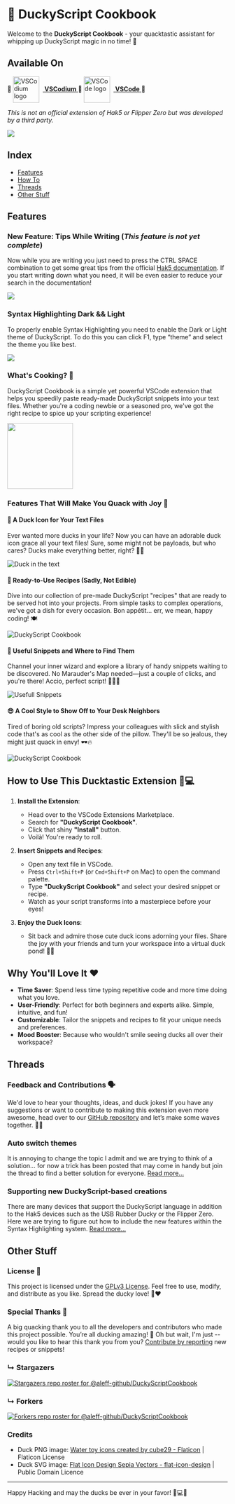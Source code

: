 # 🦆 DuckyScript Cookbook

Welcome to the **DuckyScript Cookbook** - your quacktastic assistant for whipping up DuckyScript magic in no time! 🚀

## Available On

 🌟 <a href="https://open-vsx.org/extension/Aleff/duckyscriptcookbook"> <img src="https://github.com/VSCodium/vscodium.github.io/blob/master/img/apple-touch-icon.png?raw=true" width="60" alt="VSCodium logo" style="vertical-align: middle; margin-right: 8px;"/> **VSCodium** </a> 🌟 <a href="https://marketplace.visualstudio.com/items?itemName=Aleff.duckyscriptcookbook"> <img src="https://code.visualstudio.com/assets/images/code-stable.png" width="60" alt="VSCode logo" style="vertical-align: middle; margin-right: 8px;"/> **VSCode** </a> 🌟 

_This is not an official extension of Hak5 or Flipper Zero but was developed by a third party._

![](https://github.com/aleff-github/Deposito/blob/main/DuckyScriptCookbook/Hak5%20Disclaimer.png?raw=true)

## Index

   - [Features](#features)
   - [How To](#how-to-use-this-ducktastic-extension-)
   - [Threads](#threads)
   - [Other Stuff](#other-stuff)

## Features

### New Feature: Tips While Writing (*This feature is not yet complete*)

Now while you are writing you just need to press the CTRL SPACE combination to get some great tips from the official [Hak5 documentation](https://docs.hak5.org/hak5-usb-rubber-ducky). If you start writing down what you need, it will be even easier to reduce your search in the documentation!

![](https://github.com/aleff-github/Deposito/blob/main/DuckyScriptCookbook/last_feature.gif?raw=true)

### Syntax Highlighting Dark && Light

To properly enable Syntax Highlighting you need to enable the Dark or Light theme of DuckyScript. To do this you can click F1, type “theme” and select the theme you like best.

![](https://github.com/aleff-github/Deposito/blob/main/DuckyScriptCookbook/syntax-highlighting.gif?raw=true)

### What's Cooking? 🍳

DuckyScript Cookbook is a simple yet powerful VSCode extension that helps you speedily paste ready-made DuckyScript snippets into your text files. Whether you're a coding newbie or a seasoned pro, we've got the right recipe to spice up your scripting experience!

<img src="https://github.com/aleff-github/DuckyScriptCookbook/blob/main/images/icon.png?raw=true" width="150"/>

### Features That Will Make You Quack with Joy 🥳

#### 🐤 A Duck Icon for Your Text Files

Ever wanted more ducks in your life? Now you can have an adorable duck icon grace all your text files! Sure, some might not be payloads, but who cares? Ducks make everything better, right? 🦆✨

![Duck in the text](https://github.com/aleff-github/Deposito/blob/main/DuckyScriptCookbook/Ducky-In-The-Text.png?raw=true)

#### 📖 Ready-to-Use Recipes (Sadly, Not Edible)
Dive into our collection of pre-made DuckyScript "recipes" that are ready to be served hot into your projects. From simple tasks to complex operations, we've got a dish for every occasion. Bon appétit... err, we mean, happy coding! 🍽️

![DuckyScript Cookbook](https://github.com/aleff-github/Deposito/blob/main/DuckyScriptCookbook/Ducky-Script-Cookbook.gif?raw=true)

#### 📝 Useful Snippets and Where to Find Them
Channel your inner wizard and explore a library of handy snippets waiting to be discovered. No Marauder's Map needed—just a couple of clicks, and you're there! Accio, perfect script! 🧙‍♂️✨

![Usefull Snippets](https://github.com/aleff-github/Deposito/blob/main/DuckyScriptCookbook/Usefull-Snippets.gif?raw=true)

#### 😎 A Cool Style to Show Off to Your Desk Neighbors
Tired of boring old scripts? Impress your colleagues with slick and stylish code that's as cool as the other side of the pillow. They'll be so jealous, they might just quack in envy! 🕶️🔥

![DuckyScript Cookbook](https://github.com/aleff-github/Deposito/blob/main/DuckyScriptCookbook/Beautiful-Menu.gif?raw=true)

## How to Use This Ducktastic Extension 🦆💻

1. **Install the Extension**:
   - Head over to the VSCode Extensions Marketplace.
   - Search for **"DuckyScript Cookbook"**.
   - Click that shiny **"Install"** button.
   - Voilà! You're ready to roll.

2. **Insert Snippets and Recipes**:
   - Open any text file in VSCode.
   - Press `Ctrl+Shift+P` (or `Cmd+Shift+P` on Mac) to open the command palette.
   - Type **"DuckyScript Cookbook"** and select your desired snippet or recipe.
   - Watch as your script transforms into a masterpiece before your eyes!

3. **Enjoy the Duck Icons**:
   - Sit back and admire those cute duck icons adorning your files. Share the joy with your friends and turn your workspace into a virtual duck pond! 🦆🌊

## Why You'll Love It ❤️

- **Time Saver**: Spend less time typing repetitive code and more time doing what you love.
- **User-Friendly**: Perfect for both beginners and experts alike. Simple, intuitive, and fun!
- **Customizable**: Tailor the snippets and recipes to fit your unique needs and preferences.
- **Mood Booster**: Because who wouldn't smile seeing ducks all over their workspace?

## Threads

### Feedback and Contributions 🗣️

We'd love to hear your thoughts, ideas, and duck jokes! If you have any suggestions or want to contribute to making this extension even more awesome, head over to our [GitHub repository](https://github.com/aleff-github/DuckyScriptCookbook) and let’s make some waves together. 🦆🤝

### Auto switch themes

It is annoying to change the topic I admit and we are trying to think of a solution... for now a trick has been posted that may come in handy but join the thread to find a better solution for everyone. [Read more...](https://github.com/aleff-github/DuckyScriptCookbook/issues/1)

### Supporting new DuckyScript-based creations

There are many devices that support the DuckyScript language in addition to the Hak5 devices such as the USB Rubber Ducky or the Flipper Zero. Here we are trying to figure out how to include the new features within the Syntax Highlighting system. [Read more...](https://github.com/aleff-github/DuckyScriptCookbook/issues/2)

## Other Stuff

### License 📄

This project is licensed under the [GPLv3 License](./LICENSE). Feel free to use, modify, and distribute as you like. Spread the ducky love! 🦆❤️

### Special Thanks 🎉

A big quacking thank you to all the developers and contributors who made this project possible. You’re all ducking amazing! 🙌 Oh but wait, I'm just -- would you like to hear this thank you from you? [Contribute by reporting](https://github.com/aleff-github/DuckyScriptCookbook/issues) new recipes or snippets!

### ↳ Stargazers

[![Stargazers repo roster for @aleff-github/DuckyScriptCookbook](https://reporoster.com/stars/aleff-github/DuckyScriptCookbook)](https://github.com/aleff-github/DuckyScriptCookbook/stargazers)

### ↳ Forkers

[![Forkers repo roster for @aleff-github/DuckyScriptCookbook](https://reporoster.com/forks/aleff-github/DuckyScriptCookbook)](https://github.com/aleff-github/DuckyScriptCookbook/network/members)

### Credits

- Duck PNG image: <a href="https://www.flaticon.com/free-icons/water-toy" title="water toy icons">Water toy icons created by cube29 - Flaticon</a> | Flaticon License
- Duck SVG image: <a href="https://www.svgrepo.com/svg/485117/duck">Flat Icon Design Sepia Vectors - flat-icon-design</a> | Public Domain Licence

---

Happy Hacking and may the ducks be ever in your favor! 🦆💻✨
